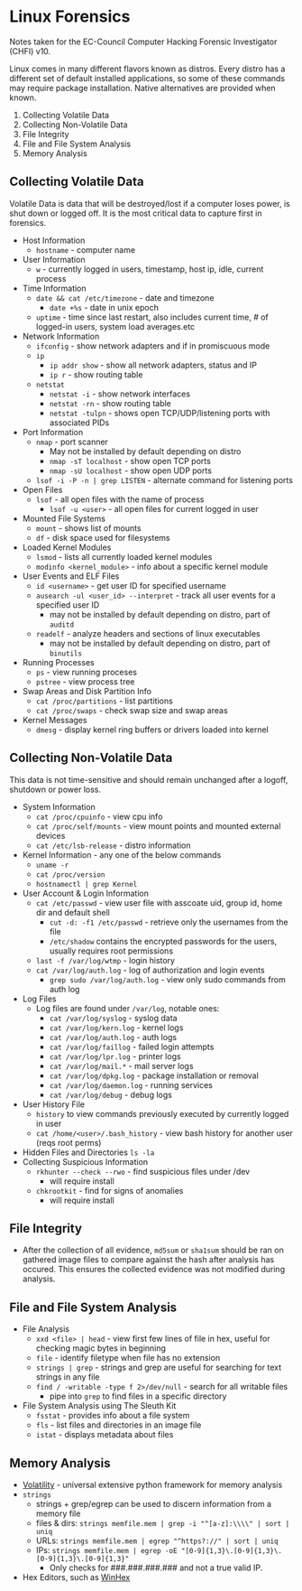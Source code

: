 # Linux Forensics

Notes taken for the EC-Council Computer Hacking Forensic Investigator (CHFI) v10.

Linux comes in many different flavors known as distros. Every distro has a different set of default installed applications, so some of these commands may require package installation. Native alternatives are provided when known.

1. Collecting Volatile Data
1. Collecting Non-Volatile Data
1. File Integrity
1. File and File System Analysis
1. Memory Analysis

## Collecting Volatile Data
Volatile Data is data that will be destroyed/lost if a computer loses power, is shut down or logged off. It is the most critical data to capture first in forensics.
* Host Information
    * `hostname` - computer name
* User Information
    * `w` - currently logged in users, timestamp, host ip, idle, current process
* Time Information
    * `date && cat /etc/timezone` - date and timezone
        * `date +%s` - date in unix epoch
    * `uptime` - time since last restart, also includes current time, # of logged-in users, system load averages.etc
* Network Information
    * `ifconfig` - show network adapters and if in promiscuous mode
    * `ip`
        * `ip addr show` - show all network adapters, status and IP
        * `ip r` - show routing table
    * `netstat`
        * `netstat -i` - show network interfaces
        * `netstat -rn` - show routing table
        * `netstat -tulpn` - shows open TCP/UDP/listening ports with associated PIDs
* Port Information
    * `nmap` - port scanner
        * May not be installed by default depending on distro
        * `nmap -sT localhost` - show open TCP ports
        * `nmap -sU localhost` - show open UDP ports
    * `lsof -i -P -n | grep LISTEN` - alternate command for listening ports
* Open Files
    * `lsof` - all open files with the name of process
        * `lsof -u <user>` - all open files for current logged in user
* Mounted File Systems
    * `mount` - shows list of mounts
    * `df` - disk space used for filesystems
* Loaded Kernel Modules
    * `lsmod` - lists all currently loaded kernel modules
    * `modinfo <kernel_module>` - info about a specific kernel module
* User Events and ELF Files
    * `id <username>` - get user ID for specified username
    * `ausearch -ul <user_id> --interpret` - track all user events for a specified user ID
        * may not be installed by default depending on distro, part of `auditd`
    * `readelf` - analyze headers and sections of linux executables
        * may not be installed by default depending on distro, part of `binutils`
* Running Processes
    * `ps` - view running proceses
    * `pstree` - view process tree
* Swap Areas and Disk Partition Info
    * `cat /proc/partitions` - list partitions
    * `cat /proc/swaps` - check swap size and swap areas
* Kernel Messages
    * `dmesg` - display kernel ring buffers or drivers loaded into kernel


## Collecting Non-Volatile Data
This data is not time-sensitive and should remain unchanged after a logoff, shutdown or power loss.
* System Information
    * `cat /proc/cpuinfo` - view cpu info
    * `cat /proc/self/mounts` - view mount points and mounted external devices
    * `cat /etc/lsb-release` - distro information
* Kernel Information - any one of the below commands
    * `uname -r`
    * `cat /proc/version`
    * `hostnamectl | grep Kernel`
* User Account & Login Information
    * `cat /etc/passwd` - view user file with asscoate uid, group id, home dir and default shell
        * `cut -d: -f1 /etc/passwd` - retrieve only the usernames from the file
        * `/etc/shadow` contains the encrypted passwords for the users, usually requires root permissions
    * `last -f /var/log/wtmp` - login history
    * `cat /var/log/auth.log` - log of authorization and login events
        * `grep sudo /var/log/auth.log` - view only sudo commands from auth log
* Log Files
    * Log files are found under `/var/log`, notable ones:
        * `cat /var/log/syslog` - syslog data
        * `cat /var/log/kern.log` - kernel logs
        * `cat /var/log/auth.log` - auth logs 
        * `cat /var/log/faillog` - failed login attempts
        * `cat /var/log/lpr.log` - printer logs
        * `cat /var/log/mail.*` - mail server logs
        * `cat /var/log/dpkg.log` - package installation or removal
        * `cat /var/log/daemon.log` - running services
        * `cat /var/log/debug` - debug logs
* User History File
    * `history` to view commands previously executed by currently logged in user
    * `cat /home/<user>/.bash_history` - view bash history for another user (reqs root perms)
* Hidden Files and Directories
    `ls -la`
* Collecting Suspicious Information
    * `rkhunter --check --rwo` - find suspicious files under /dev
        * will require install
    * `chkrootkit` - find for signs of anomalies
        * will require install

## File Integrity
* After the collection of all evidence, `md5sum` or `sha1sum` should be ran on gathered image files to compare against the hash after analysis has occured. This ensures the collected evidence was not modified during analysis.

## File and File System Analysis
* File Analysis
    * `xxd <file> | head` - view first few lines of file in hex, useful for checking magic bytes in beginning
    * `file` - identify filetype when file has no extension
    * `strings | grep` - strings and grep are useful for searching for text strings in any file
    * `find / -writable -type f 2>/dev/null` - search for all writable files
        * pipe into `grep` to find files in a specific directory
* File System Analysis using The Sleuth Kit
    * `fsstat` - provides info about a file system
    * `fls` - list files and directories in an image file
    * `istat` - displays metadata about files

## Memory Analysis
* [Volatility](https://www.volatilityfoundation.org/) - universal extensive python framework for memory analysis
* `strings`
    * strings + grep/egrep can be used to discern information from a memory file
    * files & dirs: `strings memfile.mem | grep -i "^[a-z]:\\\\" | sort | uniq`
    * URLs: `strings memfile.mem | egrep "^https?://" | sort | uniq`
    * IPs: `strings memfile.mem | egrep -oE "[0-9]{1,3}\.[0-9]{1,3}\.[0-9]{1,3}\.[0-9]{1,3}"`
        * Only checks for ###.###.###.### and not a true valid IP.
* Hex Editors, such as [WinHex](https://www.x-ways.net/winhex/)